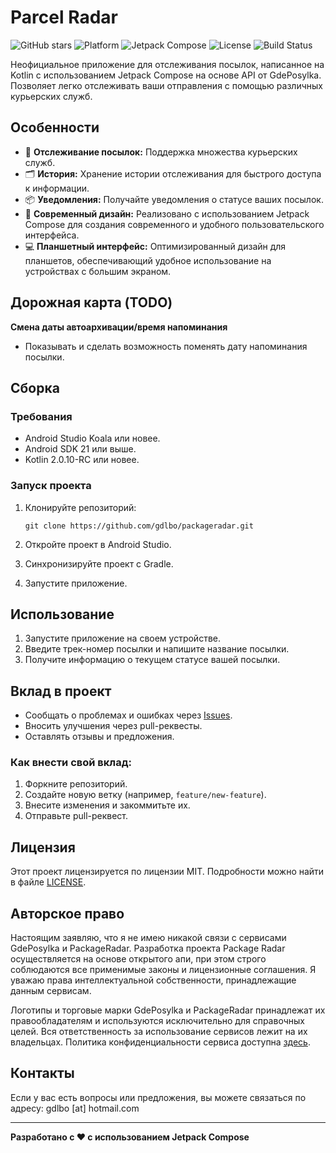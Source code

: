# Parcel Radar

![GitHub stars](https://img.shields.io/github/stars/gdlbo/packageradar?style=flat)
![Platform](https://img.shields.io/badge/platform-Android-brightgreen.svg)
![Jetpack Compose](https://img.shields.io/badge/Jetpack_Compose-blue.svg)
![License](https://img.shields.io/github/license/gdlbo/packageradar)
![Build Status](https://github.com/gdlbo/packageradar/actions/workflows/buildapk.yml/badge.svg)

Неофициальное приложение для отслеживания посылок, написанное на Kotlin с использованием Jetpack Compose на основе API от GdePosylka. Позволяет легко отслеживать ваши отправления с помощью различных курьерских служб.

## Особенности

- 🌟 **Отслеживание посылок:** Поддержка множества курьерских служб.
- 🗂 **История:** Хранение истории отслеживания для быстрого доступа к информации.
- 📦 **Уведомления:** Получайте уведомления о статусе ваших посылок.
- 🎨 **Современный дизайн:** Реализовано с использованием Jetpack Compose для создания современного и удобного пользовательского интерфейса.
- 💻 **Планшетный интерфейс:** Оптимизированный дизайн для планшетов, обеспечивающий удобное
  использование на устройствах с большим экраном.

## Дорожная карта (TODO)

   **Смена даты автоархивации/время напоминания**
   - Показывать и сделать возможность поменять дату напоминания посылки.

## Сборка

### Требования

- Android Studio Koala или новее.
- Android SDK 21 или выше.
- Kotlin 2.0.10-RC или новее.

### Запуск проекта

1. Клонируйте репозиторий:

    ```
    git clone https://github.com/gdlbo/packageradar.git
    ```

2. Откройте проект в Android Studio.

3. Синхронизируйте проект с Gradle.

4. Запустите приложение.

## Использование

1. Запустите приложение на своем устройстве.
2. Введите трек-номер посылки и напишите название посылки.
3. Получите информацию о текущем статусе вашей посылки.

## Вклад в проект

- Сообщать о проблемах и ошибках через [Issues](https://github.com/gdlbo/packageradar/issues).
- Вносить улучшения через pull-реквесты.
- Оставлять отзывы и предложения.

### Как внести свой вклад:

1. Форкните репозиторий.
2. Создайте новую ветку (например, `feature/new-feature`).
3. Внесите изменения и закоммитьте их.
4. Отправьте pull-реквест.

## Лицензия

Этот проект лицензируется по лицензии MIT. Подробности можно найти в файле [LICENSE](LICENSE.txt).

## Авторское право

Настоящим заявляю, что я не имею никакой связи с сервисами GdePosylka и PackageRadar. Разработка проекта Package Radar осуществляется на основе открытого апи, при этом строго соблюдаются все применимые законы и лицензионные соглашения. Я уважаю права интеллектуальной собственности, принадлежащие данным сервисам.

Логотипы и торговые марки GdePosylka и PackageRadar принадлежат их правообладателям и используются исключительно для справочных целей. Вся ответственность за использование сервисов лежит на их владельцах. Политика конфиденциальности сервиса доступна [здесь](https://gdeposylka.ru/privacy).

## Контакты

Если у вас есть вопросы или предложения, вы можете связаться по адресу: gdlbo [at] hotmail.com

---

**Разработано с ❤️ с использованием Jetpack Compose**